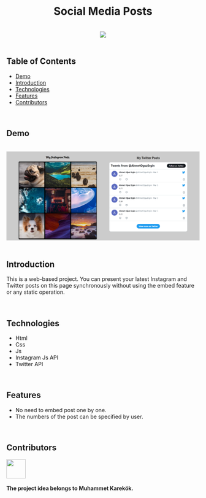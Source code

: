 <h1 align="center">Social Media Posts</h1> <br>

<div align="center">
    <img width=250 src="assets/img/icon/favicon/favicon.ico">
</div>

<br/>

## Table of Contents

- [Demo](#demo)
- [Introduction](#introduction)
- [Technologies](#technologies)
- [Features](#features)
- [Contributors](#contributors)

<br/>

## Demo

<br/>

<div align="center">
    <img width=1000 src="/assets/img/demo/demo.png">
</div>

<br/>

## Introduction
This is a web-based project. You can present your latest Instagram and Twitter posts on this page synchronously without using the embed feature or any static operation.

<br/>

## Technologies

* Html
* Css
* Js
* Instagram Js API
* Twitter API

<br/>

## Features
* No need to embed post one by one.
* The numbers of the post can be specified by user.

<br/>

## Contributors

<a href="https://github.com/ahmettoguz" target="_blank"><img width=50 height=50 src="https://avatars.githubusercontent.com/u/101711642?v=4"></a>

**The project idea belongs to Muhammet Karekök.**
